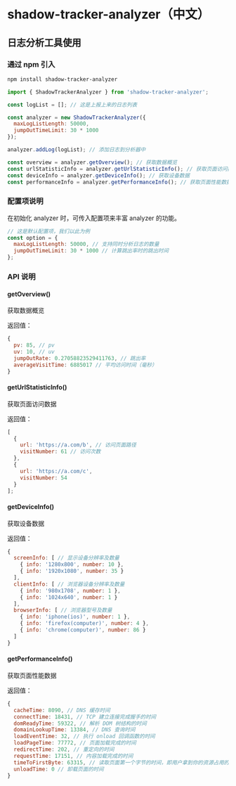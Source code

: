 # shadow-tracker-analyzer（中文）

## 日志分析工具使用

### 通过 npm 引入

```bash
npm install shadow-tracker-analyzer
```

```javascript
import { ShadowTrackerAnalyzer } from 'shadow-tracker-analyzer';

const logList = []; // 这是上报上来的日志列表

const analyzer = new ShadowTrackerAnalyzer({
  maxLogListLength: 50000,
  jumpOutTimeLimit: 30 * 1000
});

analyzer.addLog(logList); // 添加日志到分析器中

const overview = analyzer.getOverview(); // 获取数据概览
const urlStatisticInfo = analyzer.getUrlStatisticInfo(); // 获取页面访问数据
const deviceInfo = analyzer.getDeviceInfo(); // 获取设备数据
const performanceInfo = analyzer.getPerformanceInfo(); // 获取页面性能数据
```

### 配置项说明

在初始化 analyzer 时，可传入配置项来丰富 analyzer 的功能。

```javascript
// 这是默认配置项，我们以此为例
const option = {
  maxLogListLength: 50000, // 支持同时分析日志的数量
  jumpOutTimeLimit: 30 * 1000 // 计算跳出率时的跳出时间
};
```

### API 说明

#### getOverview()

获取数据概览

返回值：

```javascript
{
  pv: 85, // pv
  uv: 10, // uv
  jumpOutRate: 0.27058823529411763, // 跳出率
  averageVisitTime: 6885017 // 平均访问时间（毫秒）
}
```

#### getUrlStatisticInfo()

获取页面访问数据

返回值：

```javascript
[
  {
    url: 'https://a.com/b', // 访问页面路径
    visitNumber: 61 // 访问次数
  },
  {
    url: 'https://a.com/c',
    visitNumber: 54
  }
];
```

#### getDeviceInfo()

获取设备数据

返回值：

```javascript
{
  screenInfo: [ // 显示设备分辨率及数量
    { info: '1280x800', number: 10 },
    { info: '1920x1080', number: 35 }
  ],
  clientInfo: [ // 浏览器设备分辨率及数量
    { info: '980x1708', number: 1 },
    { info: '1024x640', number: 1 }
  ],
  browserInfo: [ // 浏览器型号及数量
    { info: 'iphone(ios)', number: 1 },
    { info: 'firefox(computer)', number: 4 },
    { info: 'chrome(computer)', number: 86 }
  ]
}
```

#### getPerformanceInfo()

获取页面性能数据

返回值：

```javascript
{
  cacheTime: 8090, // DNS 缓存时间
  connectTime: 18431, // TCP 建立连接完成握手的时间
  domReadyTime: 59322, // 解析 DOM 树结构的时间
  domainLookupTime: 13384, // DNS 查询时间
  loadEventTime: 32, // 执行 onload 回调函数的时间
  loadPageTime: 77772, // 页面加载完成的时间
  redirectTime: 202, // 重定向的时间
  requestTime: 17151, // 内容加载完成的时间
  timeToFirstByte: 63315, // 读取页面第一个字节的时间，即用户拿到你的资源占用的时间
  unloadTime: 0 // 卸载页面的时间
}
```
